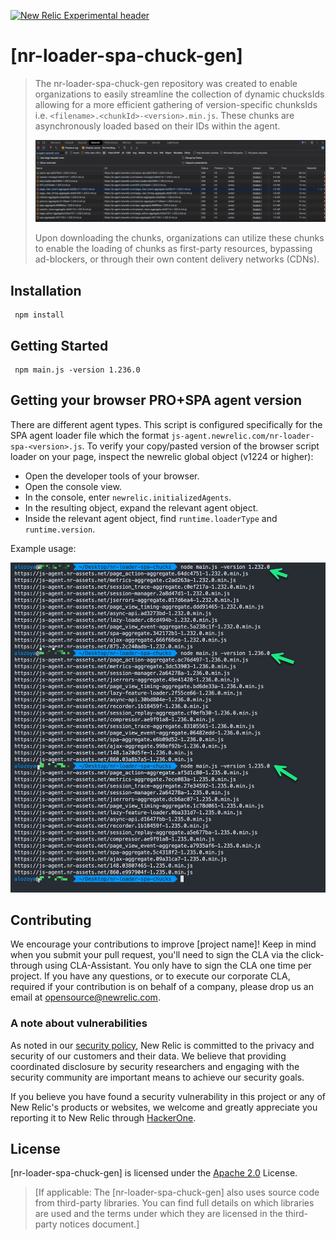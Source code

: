 [![New Relic Experimental header](https://github.com/newrelic/opensource-website/raw/master/src/images/categories/Experimental.png)](https://opensource.newrelic.com/oss-category/#new-relic-experimental)

# [nr-loader-spa-chuck-gen]
> The nr-loader-spa-chuck-gen repository was created to enable organizations to easily streamline the collection of dynamic chucksIds allowing for a more efficient gathering of version-specific chunksIds i.e. `<filename>.<chunkId>-<version>.min.js`. These chunks are asynchronously loaded based on their IDs within the agent. 
>
>![image](readmeData/chucks.png)
>
> Upon downloading the chunks, organizations can utilize these chunks to enable the loading of chunks as first-party resources, bypassing ad-blockers, or through their own content delivery networks (CDNs).

## Installation

```console
 npm install
```

## Getting Started

```console
 npm main.js -version 1.236.0
```

## Getting your browser PRO+SPA agent version

There are different agent types. This script is configured specifically for the SPA agent loader file which the format `js-agent.newrelic.com/nr-loader-spa-<version>.js`. To verify your copy/pasted version of the browser script loader on your page, inspect the newrelic global object (v1224 or higher):

- Open the developer tools of your browser.
- Open the console view.
- In the console, enter `newrelic.initializedAgents`.
- In the resulting object, expand the relevant agent object.
- Inside the relevant agent object, find `runtime.loaderType` and `runtime.version`.

 Example usage:

 ![image](readmeData/nr-loader-spa-chuck-gen.png)

## Contributing

We encourage your contributions to improve [project name]! Keep in mind when you submit your pull request, you'll need to sign the CLA via the click-through using CLA-Assistant. You only have to sign the CLA one time per project.
If you have any questions, or to execute our corporate CLA, required if your contribution is on behalf of a company, please drop us an email at opensource@newrelic.com.

### **A note about vulnerabilities**

As noted in our [security policy](../../security/policy), New Relic is committed to the privacy and security of our customers and their data. We believe that providing coordinated disclosure by security researchers and engaging with the security community are important means to achieve our security goals.

If you believe you have found a security vulnerability in this project or any of New Relic's products or websites, we welcome and greatly appreciate you reporting it to New Relic through [HackerOne](https://hackerone.com/newrelic).

## License

[nr-loader-spa-chuck-gen] is licensed under the [Apache 2.0](http://apache.org/licenses/LICENSE-2.0.txt) License.

> [If applicable: The [nr-loader-spa-chuck-gen] also uses source code from third-party libraries. You can find full details on which libraries are used and the terms under which they are licensed in the third-party notices document.]
